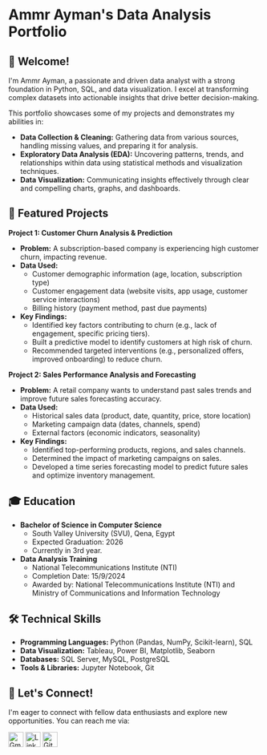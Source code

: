 
# Ammr Ayman's Data Analysis Portfolio

## 👋 Welcome!

I'm Ammr Ayman, a passionate and driven data analyst with a strong foundation in Python, SQL, and data visualization. I excel at transforming complex datasets into actionable insights that drive better decision-making.

This portfolio showcases some of my projects and demonstrates my abilities in:
* **Data Collection & Cleaning:** Gathering data from various sources, handling missing values, and preparing it for analysis.
* **Exploratory Data Analysis (EDA):** Uncovering patterns, trends, and relationships within data using statistical methods and visualization techniques.
* **Data Visualization:** Communicating insights effectively through clear and compelling charts, graphs, and dashboards.

## 🚀 Featured Projects
**Project 1: Customer Churn Analysis & Prediction**

-   **Problem:**  A subscription-based company is experiencing high customer churn, impacting revenue.
-   **Data Used:**
    -   Customer demographic information (age, location, subscription type)
    -   Customer engagement data (website visits, app usage, customer service interactions)
    -   Billing history (payment method, past due payments)
-   **Key Findings:**
    -   Identified key factors contributing to churn (e.g., lack of engagement, specific pricing tiers).
    -   Built a predictive model to identify customers at high risk of churn.
    -   Recommended targeted interventions (e.g., personalized offers, improved onboarding) to reduce churn.

**Project 2: Sales Performance Analysis and Forecasting**

-   **Problem:**  A retail company wants to understand past sales trends and improve future sales forecasting accuracy.
-   **Data Used:**
    -   Historical sales data (product, date, quantity, price, store location)
    -   Marketing campaign data (dates, channels, spend)
    -   External factors (economic indicators, seasonality)
-   **Key Findings:**
    -   Identified top-performing products, regions, and sales channels.
    -   Determined the impact of marketing campaigns on sales.
    -   Developed a time series forecasting model to predict future sales and optimize inventory management.


## 🎓 Education

* **Bachelor of Science in Computer Science** 
    * South Valley University (SVU), Qena, Egypt
    * Expected Graduation: 2026
    * Currently in 3rd year.
* **Data Analysis Training**
    * National Telecommunications Institute (NTI)
    * Completion Date: 15/9/2024 
    * Awarded by: National Telecommunications Institute (NTI) and Ministry of Communications and Information Technology 
 

## 🛠️ Technical Skills

* **Programming Languages:** Python (Pandas, NumPy, Scikit-learn), SQL
* **Data Visualization:** Tableau, Power BI, Matplotlib, Seaborn
* **Databases:** SQL Server, MySQL, PostgreSQL
* **Tools & Libraries:** Jupyter Notebook, Git

## 🤝 Let's Connect!

I'm eager to connect with fellow data enthusiasts and explore new opportunities. You can reach me via:

<a href="mailto:ammarayman426@gmail.com"><img src="https://simpleicons.org/icons/gmail.svg" alt="Gmail" height="30"></a>    <a href="https://www.linkedin.com/in/ammar-ayman-528086316/"><img src="https://simpleicons.org/icons/linkedin.svg" alt="LinkedIn" height="30"></a>     <a href="https://github.com/Ammarz8"><img src="https://simpleicons.org/icons/github.svg" alt="GitHub" height="30"></a>
